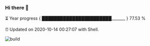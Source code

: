 ### Hi there 👋

⏳ Year progress { ███████████████████████_______ } 77.53 %

⏰ Updated on 2020-10-14 00:27:07 with Shell.

![build](https://github.com/shenxianpeng/shenxianpeng/workflows/build/badge.svg)